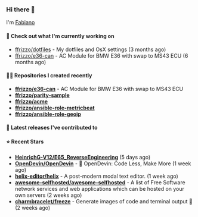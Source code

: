 ### Hi there 👋

I'm [Fabiano](https://ffrizzo.com)

#### 👷 Check out what I'm currently working on


- [ffrizzo/dotfiles](https://github.com/ffrizzo/dotfiles) - My dotfiles and OsX settings (3 months ago)
- [ffrizzo/e36-can](https://github.com/ffrizzo/e36-can) - AC Module for BMW E36 with swap to MS43 ECU (6 months ago)

#### 👨‍💻 Repositories I created recently
- **[ffrizzo/e36-can](https://github.com/ffrizzo/e36-can)** - AC Module for BMW E36 with swap to MS43 ECU
- **[ffrizzo/parity-sample](https://github.com/ffrizzo/parity-sample)**
- **[ffrizzo/acme](https://github.com/ffrizzo/acme)**
- **[ffrizzo/ansible-role-metricbeat](https://github.com/ffrizzo/ansible-role-metricbeat)**
- **[ffrizzo/ansible-role-geoip](https://github.com/ffrizzo/ansible-role-geoip)**

#### 🚀 Latest releases I've contributed to



#### ⭐ Recent Stars


- **[HeinrichG-V12/E65_ReverseEngineering](https://github.com/HeinrichG-V12/E65_ReverseEngineering)** (5 days ago)
- **[OpenDevin/OpenDevin](https://github.com/OpenDevin/OpenDevin)** - 🐚 OpenDevin: Code Less, Make More (1 week ago)
- **[helix-editor/helix](https://github.com/helix-editor/helix)** - A post-modern modal text editor. (1 week ago)
- **[awesome-selfhosted/awesome-selfhosted](https://github.com/awesome-selfhosted/awesome-selfhosted)** - A list of Free Software network services and web applications which can be hosted on your own servers (2 weeks ago)
- **[charmbracelet/freeze](https://github.com/charmbracelet/freeze)** - Generate images of code and terminal output 📸 (2 weeks ago)
